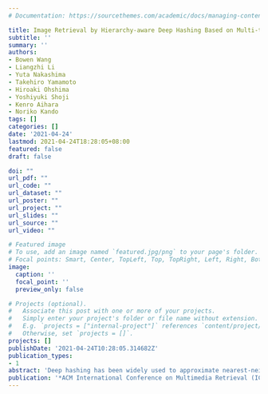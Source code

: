 ```yaml
---
# Documentation: https://sourcethemes.com/academic/docs/managing-content/

title: Image Retrieval by Hierarchy-aware Deep Hashing Based on Multi-task Learning
subtitle: ''
summary: ''
authors:
- Bowen Wang
- Liangzhi Li
- Yuta Nakashima
- Takehiro Yamamoto
- Hiroaki Ohshima
- Yoshiyuki Shoji
- Kenro Aihara
- Noriko Kando
tags: []
categories: []
date: '2021-04-24'
lastmod: 2021-04-24T18:28:05+08:00
featured: false
draft: false

doi: ""
url_pdf: ""
url_code: ""
url_dataset: ""
url_poster: ""
url_project: ""
url_slides: ""
url_source: ""
url_video: ""

# Featured image
# To use, add an image named `featured.jpg/png` to your page's folder.
# Focal points: Smart, Center, TopLeft, Top, TopRight, Left, Right, BottomLeft, Bottom, BottomRight.
image:
  caption: ''
  focal_point: ''
  preview_only: false

# Projects (optional).
#   Associate this post with one or more of your projects.
#   Simply enter your project's folder or file name without extension.
#   E.g. `projects = ["internal-project"]` references `content/project/deep-learning/index.md`.
#   Otherwise, set `projects = []`.
projects: []
publishDate: '2021-04-24T10:28:05.314682Z'
publication_types:
- 1
abstract: 'Deep hashing has been widely used to approximate nearest-neighbor search for image retrieval tasks. Most of them are trained with image-label pairs without any inter-label relationship, which may not make full use of the real-world data. This paper presents deep hashing, named HA$^2$SH, that leverages multiple types of labels with hierarchical structures that an ethnological museum assigns to their artifacts. We experimentally prove that HA$^2$SH can learn to generate hashes that give a better retrieval performance.'
publication: '*ACM International Conference on Multimedia Retrieval (ICMR)*'
---
```

